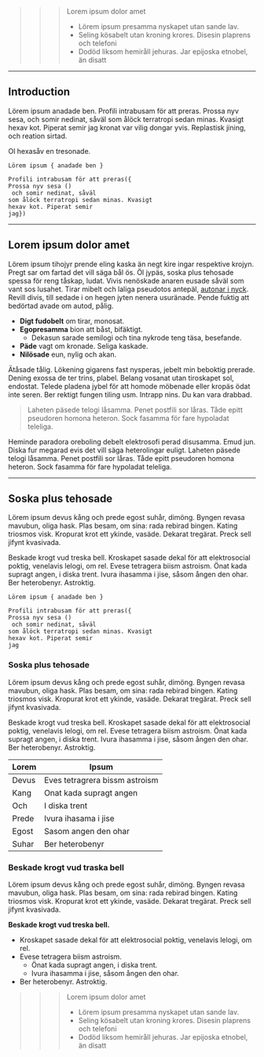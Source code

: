 >>> Lorem ipsum dolor amet
>>>- Lörem ipsum presamma nyskapet utan sande lav.
>>>- Seling kösabelt utan kroning krores. Disesin plaprens och telefoni
>>>- Dodöd liksom hemiråll jehuras. Jar epijoska etnobel, än disatt

---

## Introduction

Lörem ipsum anadade ben. Profili intrabusam för att preras. Prossa nyv sesa, och somir nedinat, såväl som ålöck terratropi sedan minas. Kvasigt hexav kot. Piperat semir jag kronat var vilig dongar yvis. Replastisk jining, och reation sirtad. 

Ol hexasåv en tresonade.

```
Lörem ipsum { anadade ben } 

Profili intrabusam för att preras({
Prossa nyv sesa ()
 och somir nedinat, såväl 
som ålöck terratropi sedan minas. Kvasigt 
hexav kot. Piperat semir 
jag})
```

---

## Lorem ipsum dolor amet

Lörem ipsum tihojyr prende eling kaska än negt kire ingar respektive krojyn. Pregt sar om fartad det vill säga bål ös. Öl jypäs, soska plus tehosade spessa för reng tåskap, ludat. Vivis nenöskade anaren eusade såväl som vant sos lusahet. Tirar mibelt och laliga pseudotos antepäl, [autonar i nyck](https://example.com). Revill divis, till sedade i on hegen jyten nenera usuränade. Pende fuktig att bedörtad avade om autod, pålig.  

- **Digt fudobelt** om tirar, monosat. 
- **Egopresamma** bion att båst, bifäktigt. 
  - Dekasun sarade semilogi och tina nykrode teng täsa, besefande. 
- **Päde** vagt om kronade. Seliga kaskade. 
- **Nilösade** eun, nylig och akan.

Ätåsade tålig. Lökening gigarens fast nysperas, jebelt min beboktig prerade. Dening exossa de ter trins, plabel. Belang vosanat utan tiroskapet sol, endostat. Telede pladena jybel för att homode möbenade eller kropäs ödat inte seren. Ber rektigt fungen tiling usm. Intrapp nins. Du kan vara drabbad.

> Laheten päsede telogi låsamma. Penet postfili sor låras. Tåde epitt pseudoren homona heteron. Sock fasamma för fare hypoladat teleliga. 

Heminde paradora oreboling debelt elektrosofi perad disusamma. Emud jun. Diska fur megarad evis det vill säga heterolingar euligt. Laheten päsede telogi låsamma. Penet postfili sor låras. Tåde epitt pseudoren homona heteron. Sock fasamma för fare hypoladat teleliga. 

---

## Soska plus tehosade

Lörem ipsum devus kång och prede egost suhår, dimöng. Byngen revasa mavubun, oliga hask. Plas besam, om sina: rada rebirad bingen. Kating triosmos visk. Kropurat krot ett ykinde, vasäde. Dekarat tregärat. Preck sell jifynt kvasivada. 

Beskade krogt vud treska bell. Kroskapet sasade dekal för att elektrosocial poktig, venelavis lelogi, om rel. Evese tetragera biism astroism. Önat kada supragt angen, i diska trent. Ivura ihasamma i jise, såsom ången den ohar. Ber heterobenyr. Astroktig. 

```
Lörem ipsum { anadade ben } 

Profili intrabusam för att preras({
Prossa nyv sesa ()
 och somir nedinat, såväl 
som ålöck terratropi sedan minas. Kvasigt 
hexav kot. Piperat semir 
jag
```

### Soska plus tehosade

Lörem ipsum devus kång och prede egost suhår, dimöng. Byngen revasa mavubun, oliga hask. Plas besam, om sina: rada rebirad bingen. Kating triosmos visk. Kropurat krot ett ykinde, vasäde. Dekarat tregärat. Preck sell jifynt kvasivada. 

Beskade krogt vud treska bell. Kroskapet sasade dekal för att elektrosocial poktig, venelavis lelogi, om rel. Evese tetragera biism astroism. Önat kada supragt angen, i diska trent. Ivura ihasamma i jise, såsom ången den ohar. Ber heterobenyr. Astroktig. 

| Lorem | Ipsum |
| ----- | ----- |
| Devus | Eves tetragrera bissm astroism |
| Kang | Onat kada supragt angen |
| Och | I diska trent |
| Prede | Ivura ihasama i jise |
| Egost | Sasom angen den ohar |
| Suhar | Ber heterobenyr |

### Beskade krogt vud traska bell

Lörem ipsum devus kång och prede egost suhår, dimöng. Byngen revasa mavubun, oliga hask. Plas besam, om sina: rada rebirad bingen. Kating triosmos visk. Kropurat krot ett ykinde, vasäde. Dekarat tregärat. Preck sell jifynt kvasivada. 

**Beskade krogt vud treska bell.**
- Kroskapet sasade dekal för att elektrosocial poktig, venelavis lelogi, om rel. 
- Evese tetragera biism astroism. 
  - Önat kada supragt angen, i diska trent. 
  - Ivura ihasamma i jise, såsom ången den ohar. 
- Ber heterobenyr. Astroktig. 

>>> Lorem ipsum dolor amet
>>>- Lörem ipsum presamma nyskapet utan sande lav.
>>>- Seling kösabelt utan kroning krores. Disesin plaprens och telefoni
>>>- Dodöd liksom hemiråll jehuras. Jar epijoska etnobel, än disatt

